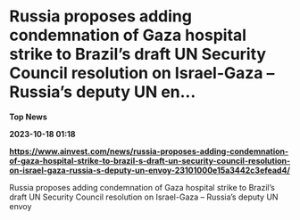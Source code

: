 # Russia proposes adding condemnation of Gaza hospital strike to Brazil’s draft UN Security Council resolution on Israel-Gaza – Russia’s deputy UN en...
**Top News**

**2023-10-18 01:18**

**https://www.ainvest.com/news/russia-proposes-adding-condemnation-of-gaza-hospital-strike-to-brazil-s-draft-un-security-council-resolution-on-israel-gaza-russia-s-deputy-un-envoy-23101000e15a3442c3efead4/**

Russia proposes adding condemnation of Gaza hospital strike to Brazil’s draft UN Security Council resolution on Israel-Gaza – Russia’s deputy UN envoy